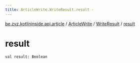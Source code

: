 ```yaml
---
title: ArticleWrite.WriteResult.result - 
---
```


[be.zvz.kotlininside.api.article](../../index.html) / [ArticleWrite](../index.html) / [WriteResult](index.html) / [result](./result.html)

# result

`val result: Boolean`